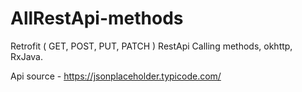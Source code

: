 # AllRestApi-methods
 Retrofit ( GET, POST, PUT, PATCH ) RestApi Calling methods, okhttp, RxJava.
 
 Api source - https://jsonplaceholder.typicode.com/
